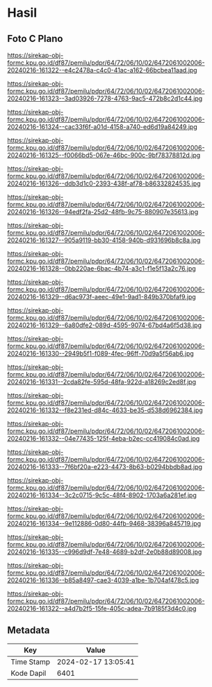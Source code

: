 # Hasil

## Foto C Plano

https://sirekap-obj-formc.kpu.go.id/df87/pemilu/pdpr/64/72/06/10/02/6472061002006-20240216-161322--e4c2478a-c4c0-41ac-a162-66bcbea11aad.jpg

https://sirekap-obj-formc.kpu.go.id/df87/pemilu/pdpr/64/72/06/10/02/6472061002006-20240216-161323--3ad03926-7278-4763-9ac5-472b8c2d1c44.jpg

https://sirekap-obj-formc.kpu.go.id/df87/pemilu/pdpr/64/72/06/10/02/6472061002006-20240216-161324--cac33f6f-a01d-4158-a740-ed6d19a84249.jpg

https://sirekap-obj-formc.kpu.go.id/df87/pemilu/pdpr/64/72/06/10/02/6472061002006-20240216-161325--f0066bd5-067e-46bc-900c-9bf78378812d.jpg

https://sirekap-obj-formc.kpu.go.id/df87/pemilu/pdpr/64/72/06/10/02/6472061002006-20240216-161326--ddb3d1c0-2393-438f-af78-b86332824535.jpg

https://sirekap-obj-formc.kpu.go.id/df87/pemilu/pdpr/64/72/06/10/02/6472061002006-20240216-161326--94edf2fa-25d2-48fb-9c75-880907e35613.jpg

https://sirekap-obj-formc.kpu.go.id/df87/pemilu/pdpr/64/72/06/10/02/6472061002006-20240216-161327--905a9119-bb30-4158-940b-d931696b8c8a.jpg

https://sirekap-obj-formc.kpu.go.id/df87/pemilu/pdpr/64/72/06/10/02/6472061002006-20240216-161328--0bb220ae-6bac-4b74-a3c1-f1e5f13a2c76.jpg

https://sirekap-obj-formc.kpu.go.id/df87/pemilu/pdpr/64/72/06/10/02/6472061002006-20240216-161329--d6ac973f-aeec-49e1-9ad1-849b370bfaf9.jpg

https://sirekap-obj-formc.kpu.go.id/df87/pemilu/pdpr/64/72/06/10/02/6472061002006-20240216-161329--6a80dfe2-089d-4595-9074-67bd4a6f5d38.jpg

https://sirekap-obj-formc.kpu.go.id/df87/pemilu/pdpr/64/72/06/10/02/6472061002006-20240216-161330--2949b5f1-f089-4fec-96ff-70d9a5f56ab6.jpg

https://sirekap-obj-formc.kpu.go.id/df87/pemilu/pdpr/64/72/06/10/02/6472061002006-20240216-161331--2cda82fe-595d-48fa-922d-a18269c2ed8f.jpg

https://sirekap-obj-formc.kpu.go.id/df87/pemilu/pdpr/64/72/06/10/02/6472061002006-20240216-161332--f8e231ed-d84c-4633-be35-d538d6962384.jpg

https://sirekap-obj-formc.kpu.go.id/df87/pemilu/pdpr/64/72/06/10/02/6472061002006-20240216-161332--04e77435-125f-4eba-b2ec-cc419084c0ad.jpg

https://sirekap-obj-formc.kpu.go.id/df87/pemilu/pdpr/64/72/06/10/02/6472061002006-20240216-161333--7f6bf20a-e223-4473-8b63-b0294bbdb8ad.jpg

https://sirekap-obj-formc.kpu.go.id/df87/pemilu/pdpr/64/72/06/10/02/6472061002006-20240216-161334--3c2c0715-9c5c-48f4-8902-1703a6a281ef.jpg

https://sirekap-obj-formc.kpu.go.id/df87/pemilu/pdpr/64/72/06/10/02/6472061002006-20240216-161334--9e112886-0d80-44fb-9468-38396a845719.jpg

https://sirekap-obj-formc.kpu.go.id/df87/pemilu/pdpr/64/72/06/10/02/6472061002006-20240216-161335--c996d9df-7e48-4689-b2df-2e0b88d89008.jpg

https://sirekap-obj-formc.kpu.go.id/df87/pemilu/pdpr/64/72/06/10/02/6472061002006-20240216-161336--b85a8497-cae3-4039-a1be-1b704af478c5.jpg

https://sirekap-obj-formc.kpu.go.id/df87/pemilu/pdpr/64/72/06/10/02/6472061002006-20240216-161322--a4d7b2f5-15fe-405c-adea-7b9185f3d4c0.jpg


## Metadata

| Key        | Value               |
| ---------- | ------------------- |
| Time Stamp | 2024-02-17 13:05:41 |
| Kode Dapil | 6401                |



